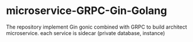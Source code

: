 # microservice-GRPC-Gin-Golang
The repository implement Gin gonic combined with GRPC to build architect microservice. each service is sidecar (private database, instance)
